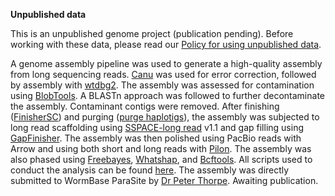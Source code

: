 **Unpublished data**

This is an unpublished genome project (publication pending). Before working with these data, please read our [Policy for using unpublished data](https://parasite.wormbase.org/info/about/datausage.html).

A genome assembly pipeline was used to generate a high-quality assembly from long sequencing reads. [Canu](https://pubmed.ncbi.nlm.nih.gov/28298431/) was used for error correction, followed by assembly with [wtdbg2](https://github.com/ruanjue/wtdbg2). The assembly was assessed for contamination using [BlobTools](https://f1000research.com/articles/6-1287/v1). A BLASTn approach was followed to further decontaminate the assembly. Contaminant contigs were removed. After finishing ([FinisherSC](https://doi.org/10.1093/bioinformatics/btv280)) and purging ([purge haplotigs](https://doi.org/10.1186/s12859-018-2485-7)), the assembly was subjected to long read scaffolding using [SSPACE-long read](https://doi.org/10.1186/1471-2105-15-211) v1.1 and gap filling using [GapFinisher](https://doi.org/10.1371%2Fjournal.pone.0216885). The assembly was then polished using PacBio reads with Arrow and using both short and long reads with [Pilon](http://www.plosone.org/article/info%3Adoi%2F10.1371%2Fjournal.pone.0112963). The assembly was also phased using [Freebayes](http://arxiv.org/abs/1207.3907), [Whatshap](https://doi.org/10.1101/085050), and [Bcftools](https://pubmed.ncbi.nlm.nih.gov/33590861). All scripts used to conduct the analysis can be found [here](https://github.com/peterthorpe5/G.pallida_newton_assembly). The assembly was directly submitted to WormBase ParaSite by [Dr Peter Thorpe](https://www.dundee.ac.uk/people/peter-thorpe). Awaiting publication.
